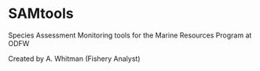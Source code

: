 # SAMtools
Species Assessment Monitoring tools for the Marine Resources Program at ODFW

Created by A. Whitman (Fishery Analyst)